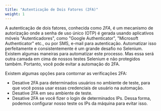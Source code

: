 ```yaml
---
title: "Autenticação de Dois Fatores (2FA)"
weight: 1
---
```


A autenticação de dois fatores, conhecida como _2FA_, é um mecanismo de autorização
onde a senha de uso único (OTP) é gerada usando aplicativos móveis "Autenticadores",
como "Google Authenticator", "Microsoft Authenticator"
etc., ou por SMS, e-mail para autenticação. Automatizar isso perfeitamente
e consistentemente é um grande desafio no Selenium. Existem algumas maneiras
para automatizar este processo. Mas essa será outra camada em cima de nossos
testes Selenium e não protegidos também. Portanto, você pode evitar a automação do 2FA.

Existem algumas opções para contornar as verificações 2FA:

* Desative 2FA para determinados usuários no ambiente de teste, para que você possa
usar essas credenciais de usuário na automação.
* Desative 2FA em seu ambiente de teste.
* Desative 2FA se você fizer o login de determinados IPs. Dessa forma, podemos configurar nosso
teste os IPs da máquina para evitar isso.
